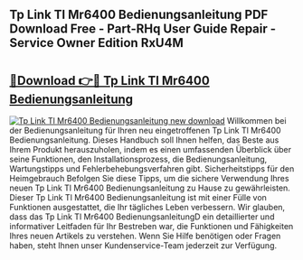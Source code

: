 ## Tp Link Tl Mr6400 Bedienungsanleitung PDF Download Free - Part-RHq User Guide Repair - Service Owner Edition RxU4M

# <h2><a href="http://df1rz5.blite.top/?on=Tp+Link+Tl+Mr6400+Bedienungsanleitung">🔗Download 👉🔴 Tp Link Tl Mr6400 Bedienungsanleitung</a></h2>

[![Tp Link Tl Mr6400 Bedienungsanleitung new download](https://i.imgur.com/lujVjoI.png)](http://df1rz5.blite.top/?on=Tp+Link+Tl+Mr6400+Bedienungsanleitung)
Willkommen bei der Bedienungsanleitung für Ihren neu eingetroffenen Tp Link Tl Mr6400 Bedienungsanleitung. Dieses Handbuch soll Ihnen helfen, das Beste aus Ihrem Produkt herauszuholen, indem es einen umfassenden Überblick über seine Funktionen, den Installationsprozess, die Bedienungsanleitung, Wartungstipps und Fehlerbehebungsverfahren gibt. Sicherheitstipps für den Heimgebrauch Befolgen Sie diese Tipps, um die sichere Verwendung Ihres neuen Tp Link Tl Mr6400 Bedienungsanleitung zu Hause zu gewährleisten. Dieser Tp Link Tl Mr6400 Bedienungsanleitung ist mit einer Fülle von Funktionen ausgestattet, die Ihr tägliches Leben verbessern. Wir glauben, dass das Tp Link Tl Mr6400 BedienungsanleitungD ein detaillierter und informativer Leitfaden für Ihr Bestreben war, die Funktionen und Fähigkeiten Ihres neuen Artikels zu verstehen. Wenn Sie Hilfe benötigen oder Fragen haben, steht Ihnen unser Kundenservice-Team jederzeit zur Verfügung.
